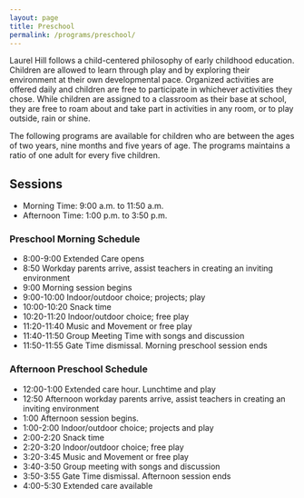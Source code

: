 ```yaml
---
layout: page
title: Preschool
permalink: /programs/preschool/
---
```


Laurel Hill follows a child-centered philosophy of early childhood education. Children are allowed to learn through play and by exploring their environment at their own developmental pace. Organized activities are offered daily and children are free to participate in whichever activities they chose. While children are assigned to a classroom as their base at school, they are free to roam about and take part in activities in any room, or to play outside, rain or shine. 

The following programs are available for children who are between the ages of two years, nine months and five years of age. The programs maintains a ratio of one adult for every five children.



## Sessions

* Morning Time: 9:00 a.m. to 11:50 a.m.
* Afternoon Time: 1:00 p.m. to 3:50 p.m.

### Preschool Morning Schedule

* 8:00-9:00 	Extended Care opens
* 8:50 	Workday parents arrive, assist teachers in creating an inviting environment
* 9:00 	Morning session begins
* 9:00-10:00 	Indoor/outdoor choice; projects; play
* 10:00-10:20 	Snack time
* 10:20-11:20 	Indoor/outdoor choice; free play
* 11:20-11:40 	Music and Movement or free play
* 11:40-11:50 	Group Meeting Time with songs and discussion
* 11:50-11:55 	Gate Time dismissal. Morning preschool session ends

### Afternoon Preschool Schedule

* 12:00-1:00 	Extended care hour. Lunchtime and play
* 12:50 	Afternoon workday parents arrive, assist teachers in creating an inviting environment
* 1:00 	Afternoon session begins.
* 1:00-2:00 	Indoor/outdoor choice; projects and play
* 2:00-2:20 	Snack time
* 2:20-3:20 	Indoor/outdoor choice; free play
* 3:20-3:45 	Music and Movement or free play
* 3:40-3:50 	Group meeting with songs and discussion
* 3:50-3:55 	Gate Time dismissal. Afternoon session ends
* 4:00-5:30 	Extended care available
